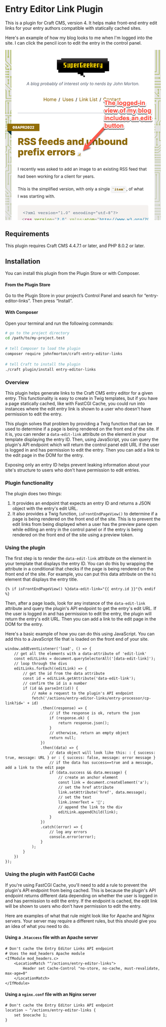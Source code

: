 # Entry Editor Link Plugin

This is a plugin for Craft CMS, version 4. It helps make front-end entry edit links for your entry authors compatible with statically cached sites.

Here's an example of how my blog looks to me when I'm logged into the site. I can click the pencil icon to edit the entry in the control panel.

![screenshot.png](screenshot.png)

## Requirements

This plugin requires Craft CMS 4.4.7.1 or later, and PHP 8.0.2 or later.

## Installation

You can install this plugin from the Plugin Store or with Composer.

#### From the Plugin Store

Go to the Plugin Store in your project’s Control Panel and search for “entry-editor-links”. Then press “Install”.

#### With Composer

Open your terminal and run the following commands:

```bash
# go to the project directory
cd /path/to/my-project.test

# tell Composer to load the plugin
composer require johnfmorton/craft-entry-editor-links

# tell Craft to install the plugin
./craft plugin/install entry-editor-links
```

### Overview

This plugin helps generate links to the Craft CMS entry editor for a given entry. This functionality is easy to create in Twig templates, but if you have a page statically cached, like with FastCGI Cache, you could run into instances where the edit entry link is shown to a user who doesn't have permission to edit the entry.

This plugin solves that problem by providing a Twig function that can be used to determine if a page is being rendered on the front end of the site. If it is, you can render a `data-edit-link` attribute on the element in your template displaying the entry ID. Then, using JavaScript, you can query the plugin's API endpoint which will return the control panel edit URL if the user is logged in and has permission to edit the entry. Then you can add a link to the edit page in the DOM for the entry.

Exposing only an entry ID helps prevent leaking information about your site's structure to users who don't have permission to edit entries.

### Plugin functionality

The plugin does two things:

1. It provides an endpoint that expects an entry ID and returns a JSON object with the entry's edit URL.
2. It also provides a Twig function, `isFrontEndPageView()` to determine if a page is being rendered on the front end of the site. This is to prevent the edit links from being displayed when a user has the preview pane open while editing an entry in the control panel or if the entry is being rendered on the front end of the site using a preview token.

### Using the plugin

The first step is to render the `data-edit-link` attribute on the element in your template that displays the entry ID. You can do this by wrapping the attribute in a conditional that checks if the page is being rendered on the front end of the site. For example, you can put this data attribute on the `h1` element that displays the entry title.

```
{% if isFrontEndPageView() %}data-edit-link="{{ entry.id }}"{% endif %}
```

Then, after a page loads, look for any instance of the `data-edit-link` attribute and query the plugin's API endpoint to get the entry's edit URL. If the user is logged in and has permission to edit the entry, the plugin will return the entry's edit URL. Then you can add a link to the edit page in the DOM for the entry.

Here's a basic example of how you can do this using JavaScript. You can add this to a JavaScript file that is loaded on the front end of your site.

```
window.addEventListener('load', () => {
    // get all the elements with a data-attribute of 'edit-link'
    const editLinks = document.querySelectorAll('[data-edit-link]');
    // loop through the divs
    editLinks.forEach((editLink) => {
        // get the id from the data attribute
        const id = editLink.getAttribute('data-edit-link');
        // confirm the id is a number
        if (id && parseInt(id)) {
            // make a request to the plugin's API endpoint
            fetch('/actions/entry-editor-links/entry-processor/cp-link?id=' + id)
                .then((response) => {
                    // if the response is ok, return the json
                    if (response.ok) {
                        return response.json();
                    }
                    // otherwise, return an empty object
                    return null;
                })
                .then((data) => {
                    // data object will look like this: : { success: true, message: URL } or : { success: false, message: error message }
                    // if the data has success==true and a message, add a link to the edit page
                    if (data.success && data.message) {
                        // create an anchor element
                        const link = document.createElement('a');
                        // set the href attribute
                        link.setAttribute('href', data.message);
                        // set the text
                        link.innerText = '📝';
                        // append the link to the div
                        editLink.appendChild(link);
                    }
                })
                .catch((error) => {
                    // log any errors
                    console.error(error);
                }
            );
        }
    })
});
```

### Using the plugin with FastCGI Cache

If you're using FastCGI Cache, you'll need to add a rule to prevent the plugin's API endpoint from being cached. This is because the plugin's API endpoint returns different data depending on whether the user is logged in and has permission to edit the entry. If the endpoint is cached, the edit link will be shown to users who don't have permission to edit the entry.

Here are examples of what that rule might look like for Apache and Nginx servers. Your server may require a different rules, but this should give you an idea of what you need to do.

#### Using a `.htaccess` file with an Apache server


```
# Don't cache the Entry Editor Links API endpoint
# Uses the mod_headers Apache module
<IfModule mod_headers.c>
    <LocationMatch "^/actions/entry-editor-links">
        Header set Cache-Control "no-store, no-cache, must-revalidate, max-age=0"
    </LocationMatch>
</IfModule>
```

#### Using a `nginx.conf` file with an Nginx server

```
# Don't cache the Entry Editor Links API endpoint
location ~ ^/actions/entry-editor-links {
    set $nocache 1;
}
```
